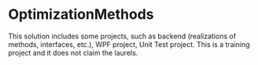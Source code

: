 # OptimizationMethods
This solution includes some projects, such as backend (realizations of methods, interfaces, etc.), WPF project, Unit Test project. This is a training project and it does not claim the laurels.
